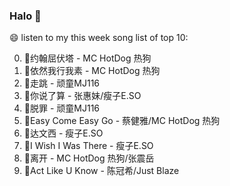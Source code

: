 

### Halo 👋

😄 listen to my this week song list of top 10:

0. 🌈约翰屈伏塔 - MC HotDog 热狗
1. 🌈依然我行我素 - MC HotDog 热狗
2. 🌈走跳 - 顽童MJ116
3. 🌈你说了算 - 张惠妹/瘦子E.SO
4. 🌈脱罪 - 顽童MJ116
5. 🌈Easy Come Easy Go - 蔡健雅/MC HotDog 热狗
6. 🌈达文西 - 瘦子E.SO
7. 🌈I Wish I Was There - 瘦子E.SO
8. 🌈离开 - MC HotDog 热狗/张震岳
9. 🌈Act Like U Know - 陈冠希/Just Blaze

